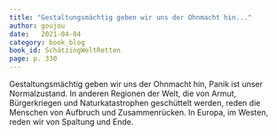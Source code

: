 ```yaml
---
title: "Gestaltungsmächtig geben wir uns der Ohnmacht hin..."
author: goujou
date:   2021-04-04
category: book_blog
book_id: SchätzingWeltRetten
page: p. 330
---
```

Gestaltungsmächtig geben wir uns der Ohnmacht hin, Panik ist unser Normalzustand.
In anderen Regionen der Welt, die von Armut, Bürgerkriegen und Naturkatastrophen geschüttelt werden, reden die Menschen von Aufbruch und Zusammenrücken.
In Europa, im Westen, reden wir von Spaltung und Ende.
